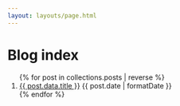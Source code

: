 ```yaml
---
layout: layouts/page.html
---
```


# Blog index

<ol class="stack list">
{% for post in collections.posts | reverse %}
  <li>
    <a href="{{ post.url}}">{{ post.data.title }}</a>
    <time dateTime="{{ post.date | formatDate }}" >{{ post.date | formatDate }}</time>
  </li>
{% endfor %}
</ol>
